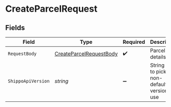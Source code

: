 # CreateParcelRequest


## Fields

| Field                                                                       | Type                                                                        | Required                                                                    | Description                                                                 | Example                                                                     |
| --------------------------------------------------------------------------- | --------------------------------------------------------------------------- | --------------------------------------------------------------------------- | --------------------------------------------------------------------------- | --------------------------------------------------------------------------- |
| `RequestBody`                                                               | [CreateParcelRequestBody](../../Models/Requests/CreateParcelRequestBody.md) | :heavy_check_mark:                                                          | Parcel details.                                                             |                                                                             |
| `ShippoApiVersion`                                                          | *string*                                                                    | :heavy_minus_sign:                                                          | String used to pick a non-default API version to use                        | 2018-02-08                                                                  |